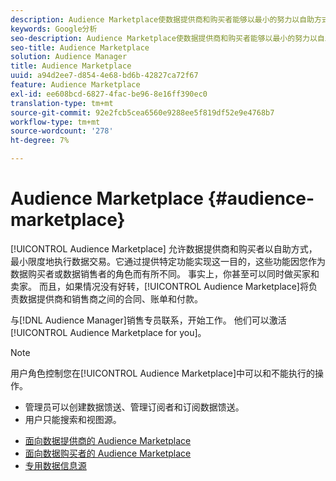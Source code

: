 ```yaml
---
description: Audience Marketplace使数据提供商和购买者能够以最小的努力以自助方式执行数据交易。 它通过提供特定功能实现这一目的，这些功能因您作为数据购买者或数据销售者的角色而有所不同。 事实上，你甚至可以同时做买家和卖家。 而且，如果情况再好不过了，Audience Marketplace会处理数据提供商和销售商之间的合同、账单和付款。
keywords: Google分析
seo-description: Audience Marketplace使数据提供商和购买者能够以最小的努力以自助方式执行数据交易。 它通过提供特定功能实现这一目的，这些功能因您作为数据购买者或数据销售者的角色而有所不同。 事实上，你甚至可以同时做买家和卖家。 而且，如果情况再好不过了，Audience Marketplace会处理数据提供商和销售商之间的合同、账单和付款。
seo-title: Audience Marketplace
solution: Audience Manager
title: Audience Marketplace
uuid: a94d2ee7-d854-4e68-bd6b-42827ca72f67
feature: Audience Marketplace
exl-id: ee608bcd-6827-4fac-be96-8e16ff390ec0
translation-type: tm+mt
source-git-commit: 92e2fcb5cea6560e9288ee5f819df52e9e4768b7
workflow-type: tm+mt
source-wordcount: '278'
ht-degree: 7%

---
```


# Audience Marketplace {#audience-marketplace}

[!UICONTROL Audience Marketplace] 允许数据提供商和购买者以自助方式，最小限度地执行数据交易。它通过提供特定功能实现这一目的，这些功能因您作为数据购买者或数据销售者的角色而有所不同。 事实上，你甚至可以同时做买家和卖家。 而且，如果情况没有好转，[!UICONTROL Audience Marketplace]将负责数据提供商和销售商之间的合同、账单和付款。

与[!DNL Audience Manager]销售专员联系，开始工作。 他们可以激活[!UICONTROL Audience Marketplace for you]。

>[!NOTE]
>
>用户角色控制您在[!UICONTROL Audience Marketplace]中可以和不能执行的操作。
>
> * 管理员可以创建数据馈送、管理订阅者和订阅数据馈送。
> * 用户只能搜索和视图源。


* [面向数据提供商的 Audience Marketplace](/help/using/features/audience-marketplace/marketplace-data-providers/marketplace-data-providers.md)
* [面向数据购买者的 Audience Marketplace](/help/using/features/audience-marketplace/marketplace-data-buyers/marketplace-data-buyers.md)
* [专用数据信息源](/help/using/features/audience-marketplace/marketplace-private-feeds.md)
